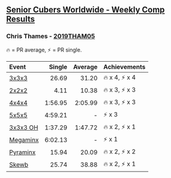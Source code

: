 <style>table {white-space: nowrap;}</style>

## [Senior Cubers Worldwide - Weekly Comp Results](/scw-comp/results/)
### Chris Thames - [2019THAM05](https://www.worldcubeassociation.org/persons/2019THAM05)

<span style="white-space: nowrap;">🔥 = PR average</span>, <span style="white-space: nowrap;">⚡ = PR single</span>.

| Event | Single | Average | Achievements|
| :-- | --: | --: | :-- |
| [3x3x3](333.md) | 26.69 | 31.20 | 🔥 x 4, ⚡ x 4 |
| [2x2x2](222.md) | 4.11 | 10.38 | 🔥 x 3, ⚡ x 3 |
| [4x4x4](444.md) | 1:56.95 | 2:05.99 | 🔥 x 3, ⚡ x 3 |
| [5x5x5](555.md) | 4:59.21 | - | ⚡ x 3 |
| [3x3x3 OH](333oh.md) | 1:37.29 | 1:47.72 | 🔥 x 2, ⚡ x 1 |
| [Megaminx](minx.md) | 6:02.13 | - | ⚡ x 1 |
| [Pyraminx](pyram.md) | 15.94 | 20.09 | 🔥 x 2, ⚡ x 2 |
| [Skewb](skewb.md) | 25.74 | 38.88 | 🔥 x 2, ⚡ x 1 |

<!-- Global site tag (gtag.js) - Google Analytics -->
<script async src="https://www.googletagmanager.com/gtag/js?id=UA-86348435-3"></script>
<script>window.dataLayer = window.dataLayer || []; function gtag() {dataLayer.push(arguments);} gtag('js', new Date()); gtag('config', 'UA-86348435-3');</script>
